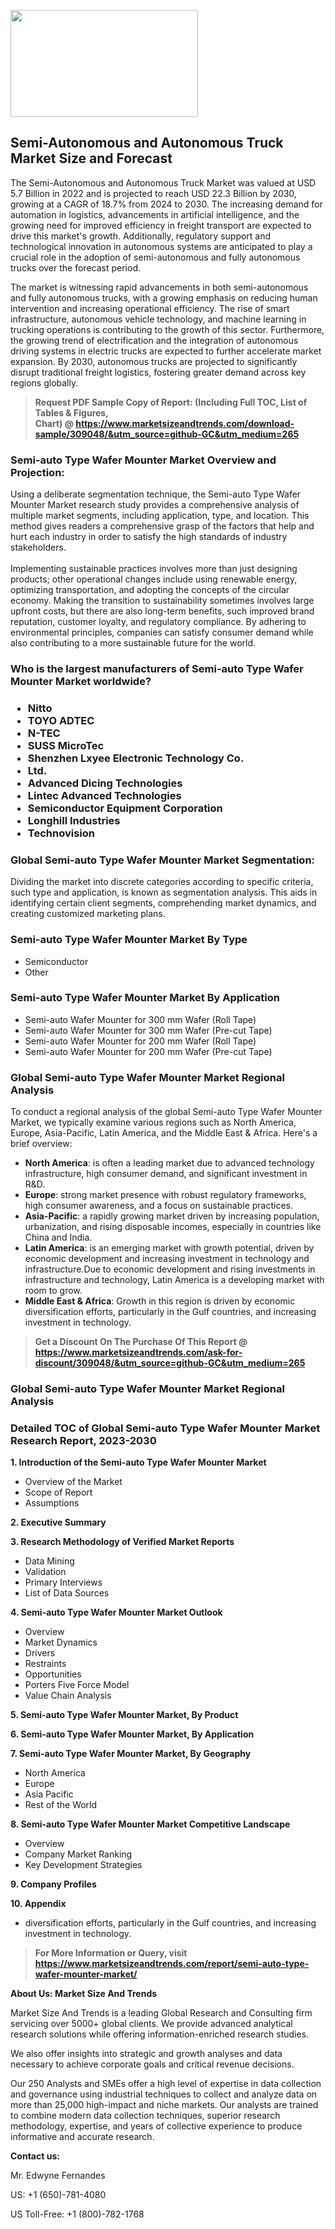 <p><img class="alignnone size-medium wp-image-20088" src="https://ffe5etoiles.com/wp-content/uploads/2024/12/MST1-300x171.png" alt="" width="300" height="171" /></p><h2>Semi-Autonomous and Autonomous Truck Market Size and Forecast</h2><p>The Semi-Autonomous and Autonomous Truck Market was valued at USD 5.7 Billion in 2022 and is projected to reach USD 22.3 Billion by 2030, growing at a CAGR of 18.7% from 2024 to 2030. The increasing demand for automation in logistics, advancements in artificial intelligence, and the growing need for improved efficiency in freight transport are expected to drive this market's growth. Additionally, regulatory support and technological innovation in autonomous systems are anticipated to play a crucial role in the adoption of semi-autonomous and fully autonomous trucks over the forecast period.</p><p>The market is witnessing rapid advancements in both semi-autonomous and fully autonomous trucks, with a growing emphasis on reducing human intervention and increasing operational efficiency. The rise of smart infrastructure, autonomous vehicle technology, and machine learning in trucking operations is contributing to the growth of this sector. Furthermore, the growing trend of electrification and the integration of autonomous driving systems in electric trucks are expected to further accelerate market expansion. By 2030, autonomous trucks are projected to significantly disrupt traditional freight logistics, fostering greater demand across key regions globally.</p></p><blockquote id="" class=""><strong>Request PDF Sample Copy of Report: (Including Full TOC, List of Tables &amp; Figures, Chart)&nbsp;@&nbsp;<strong><a href="https://www.marketsizeandtrends.com/download-sample/309048/&utm_source=github-GC&utm_medium=265" target="_blank">https://www.marketsizeandtrends.com/download-sample/309048/&utm_source=github-GC&utm_medium=265</a></strong></strong></blockquote><h3 id="" class="">Semi-auto Type Wafer Mounter Market&nbsp;Overview and Projection:</h3><p id="" class="">Using a deliberate segmentation technique, the Semi-auto Type Wafer Mounter Market research study provides a comprehensive analysis of multiple market segments, including application, type, and location. This method gives readers a comprehensive grasp of the factors that help and hurt each industry in order to satisfy the high standards of industry stakeholders. <br /> <br />Implementing sustainable practices involves more than just designing products; other operational changes include using renewable energy, optimizing transportation, and adopting the concepts of the circular economy. Making the transition to sustainability sometimes involves large upfront costs, but there are also long-term benefits, such improved brand reputation, customer loyalty, and regulatory compliance. By adhering to environmental principles, companies can satisfy consumer demand while also contributing to a more sustainable future for the world.</p><h3 id="" class="">Who is the largest manufacturers of&nbsp;Semi-auto Type Wafer Mounter Market worldwide?</h3><h3 class=""><p><ul><li>Nitto </li><li> TOYO ADTEC </li><li> N-TEC </li><li> SUSS MicroTec </li><li> Shenzhen Lxyee Electronic Technology Co. </li><li> Ltd. </li><li> Advanced Dicing Technologies </li><li> Lintec Advanced Technologies </li><li> Semiconductor Equipment Corporation </li><li> Longhill Industries </li><li> Technovision</li></ul></p></h3><h3 id="" class="">Global&nbsp;Semi-auto Type Wafer Mounter Market Segmentation:</h3><p id="" class="">Dividing the market into discrete categories according to specific criteria, such type and application, is known as segmentation analysis. This aids in identifying certain client segments, comprehending market dynamics, and creating customized marketing plans.</p><h3 id="" class="">Semi-auto Type Wafer Mounter Market&nbsp;By Type</h3><p><p><ul><li>Semiconductor</li><li> Other</p></li></ul></p></p><h3 id="" class="">Semi-auto Type Wafer Mounter Market&nbsp;By Application</h3><p class=""><p><ul><li>Semi-auto Wafer Mounter for 300 mm Wafer (Roll Tape)</li><li> Semi-auto Wafer Mounter for 300 mm Wafer (Pre-cut Tape)</li><li> Semi-auto Wafer Mounter for 200 mm Wafer (Roll Tape)</li><li> Semi-auto Wafer Mounter for 200 mm Wafer (Pre-cut Tape)</li></ul></p></p><h3 id="" class="">Global Semi-auto Type Wafer Mounter Market Regional Analysis</h3><p id="" class="">To conduct a regional analysis of the global Semi-auto Type Wafer Mounter Market, we typically examine various regions such as North America, Europe, Asia-Pacific, Latin America, and the Middle East &amp; Africa. Here's a brief overview:</p><ul><li><strong>North America</strong>: is often a leading market due to advanced technology infrastructure, high consumer demand, and significant investment in R&amp;D.</li><li><strong>Europe</strong>: strong market presence with robust regulatory frameworks, high consumer awareness, and a focus on sustainable practices.</li><li><strong>Asia-Pacific</strong>: a rapidly growing market driven by increasing population, urbanization, and rising disposable incomes, especially in countries like China and India.</li><li><strong>Latin America</strong>: is an emerging market with growth potential, driven by economic development and increasing investment in technology and infrastructure.Due to economic development and rising investments in infrastructure and technology, Latin America is a developing market with room to grow.</li><li><strong>Middle East &amp; Africa</strong>: Growth in this region is driven by economic diversification efforts, particularly in the Gulf countries, and increasing investment in technology.</li></ul><blockquote id="" class=""><strong>Get a Discount On The Purchase Of This Report @ <strong><a href="https://www.marketsizeandtrends.com/ask-for-discount/309048/&utm_source=github-GC&utm_medium=265" target="_blank">https://www.marketsizeandtrends.com/ask-for-discount/309048/&utm_source=github-GC&utm_medium=265</a></strong></strong></blockquote><h3 id="" class="">Global Semi-auto Type Wafer Mounter Market Regional Analysis</h3><h3 id="" class="">Detailed TOC of Global Semi-auto Type Wafer Mounter Market Research Report, 2023-2030</h3><p id="" class=""><strong>1. Introduction of the Semi-auto Type Wafer Mounter Market</strong></p><ul><li>Overview of the Market</li><li>Scope of Report</li><li>Assumptions</li></ul><p id="" class=""><strong>2. Executive Summary</strong></p><p id="" class=""><strong>3. Research Methodology of Verified Market Reports</strong></p><ul><li>Data Mining</li><li>Validation</li><li>Primary Interviews</li><li>List of Data Sources</li></ul><p id="" class=""><strong>4. Semi-auto Type Wafer Mounter Market Outlook</strong></p><ul><li>Overview</li><li>Market Dynamics</li><li>Drivers</li><li>Restraints</li><li>Opportunities</li><li>Porters Five Force Model</li><li>Value Chain Analysis</li></ul><p id="" class=""><strong>5. Semi-auto Type Wafer Mounter Market, By Product</strong></p><p id="" class=""><strong>6. Semi-auto Type Wafer Mounter Market, By Application</strong></p><p id="" class=""><strong>7. Semi-auto Type Wafer Mounter Market, By Geography</strong></p><ul><li>North America</li><li>Europe</li><li>Asia Pacific</li><li>Rest of the World</li></ul><p id="" class=""><strong>8. Semi-auto Type Wafer Mounter Market Competitive Landscape</strong></p><ul><li>Overview</li><li>Company Market Ranking</li><li>Key Development Strategies</li></ul><p id="" class=""><strong>9. Company Profiles</strong></p><p id="" class=""><strong>10. Appendix</strong></p><ul><li>diversification efforts, particularly in the Gulf countries, and increasing investment in technology.</li></ul><blockquote id="" class=""><strong>For More Information or Query, visit <strong><strong><a href="https://www.marketsizeandtrends.com/report/semi-auto-type-wafer-mounter-market/" target="_blank">https://www.marketsizeandtrends.com/report/semi-auto-type-wafer-mounter-market/</a></strong></strong></strong></blockquote><p id="" class=""><strong>About Us: Market Size And Trends</strong></p><p id="" class="">Market Size And Trends is a leading Global Research and Consulting firm servicing over 5000+ global clients. We provide advanced analytical research solutions while offering information-enriched research studies.</p><p id="" class="">We also offer insights into strategic and growth analyses and data necessary to achieve corporate goals and critical revenue decisions.</p><p id="" class="">Our 250 Analysts and SMEs offer a high level of expertise in data collection and governance using industrial techniques to collect and analyze data on more than 25,000 high-impact and niche markets. Our analysts are trained to combine modern data collection techniques, superior research methodology, expertise, and years of collective experience to produce informative and accurate research.</p><p id="" class=""><strong>Contact us:</strong></p><p id="" class="">Mr. Edwyne Fernandes</p><p id="" class="">US: +1 (650)-781-4080</p><p id="" class="">US Toll-Free: +1 (800)-782-1768</p>
